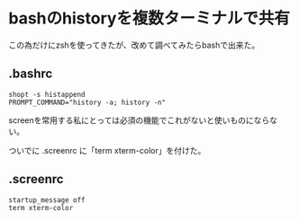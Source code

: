 # bashのhistoryを複数ターミナルで共有

この為だけにzshを使ってきたが、改めて調べてみたらbashで出来た。

## .bashrc
    shopt -s histappend
    PROMPT_COMMAND="history -a; history -n"

screenを常用する私にとっては必須の機能でこれがないと使いものにならない。

ついでに .screenrc に「term xterm-color」を付けた。

## .screenrc
    startup_message off
    term xterm-color
